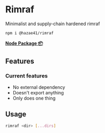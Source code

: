# Rimraf

Minimalist and supply-chain hardened rimraf

```bash
npm i @hazae41/rimraf
```

[**Node Package 📦**](https://www.npmjs.com/package/@hazae41/rimraf)

## Features

### Current features
- No external dependency
- Doesn't export anything
- Only does one thing

## Usage

```bash
rimraf <dir> [...dirs]
```